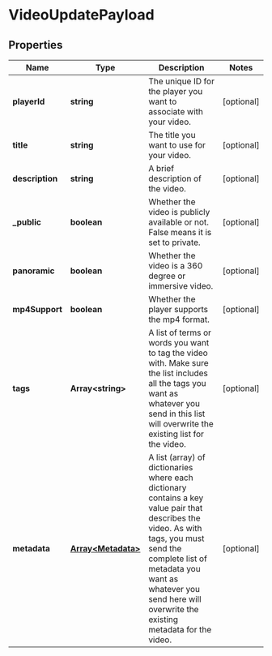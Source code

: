 
# VideoUpdatePayload

## Properties

Name | Type | Description | Notes
------------ | ------------- | ------------- | -------------
**playerId** | **string** | The unique ID for the player you want to associate with your video. |  [optional]
**title** | **string** | The title you want to use for your video. |  [optional]
**description** | **string** | A brief description of the video. |  [optional]
**_public** | **boolean** | Whether the video is publicly available or not. False means it is set to private. |  [optional]
**panoramic** | **boolean** | Whether the video is a 360 degree or immersive video. |  [optional]
**mp4Support** | **boolean** | Whether the player supports the mp4 format. |  [optional]
**tags** | **Array&lt;string&gt;** | A list of terms or words you want to tag the video with. Make sure the list includes all the tags you want as whatever you send in this list will overwrite the existing list for the video. |  [optional]
**metadata** | [**Array&lt;Metadata&gt;**](Metadata.md) | A list (array) of dictionaries where each dictionary contains a key value pair that describes the video. As with tags, you must send the complete list of metadata you want as whatever you send here will overwrite the existing metadata for the video. |  [optional]


